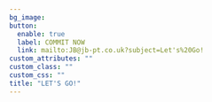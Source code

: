```yaml
---
bg_image:
button:
  enable: true
  label: COMMIT NOW
  link: mailto:JB@jb-pt.co.uk?subject=Let's%20Go!
custom_attributes: ""
custom_class: ""
custom_css: ""
title: "LET'S GO!"
---
```

